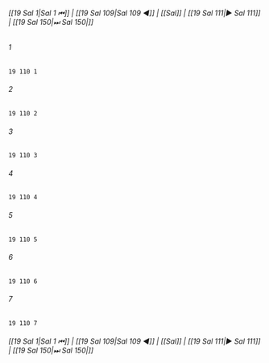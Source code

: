 
###### [[19 Sal 1|Sal 1 ⏮]] | [[19 Sal 109|Sal 109 ◀]] | [[Sal]] | [[19 Sal 111|▶ Sal 111]] | [[19 Sal 150|⏭ Sal 150|]]

###### 1
``` verse
19 110 1 
```
###### 2
``` verse
19 110 2 
```
###### 3
``` verse
19 110 3 
```
###### 4
``` verse
19 110 4 
```
###### 5
``` verse
19 110 5 
```
###### 6
``` verse
19 110 6 
```
###### 7
``` verse
19 110 7 
```

###### [[19 Sal 1|Sal 1 ⏮]] | [[19 Sal 109|Sal 109 ◀]] | [[Sal]] | [[19 Sal 111|▶ Sal 111]] | [[19 Sal 150|⏭ Sal 150|]]

